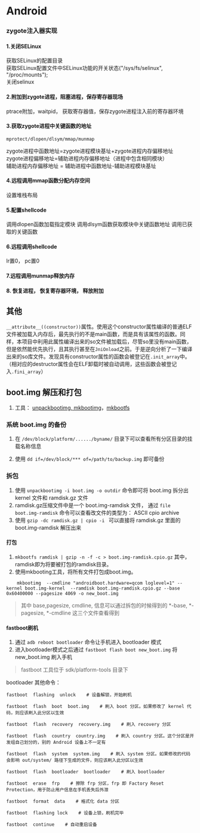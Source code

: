 # Android

### zygote注入器实现

#### 1.关闭SELinux

获取SELinux的配置目录  
获取SELinux配置文件中SELinux功能的开关状态("/sys/fs/selinux", "/proc/mounts");  
关闭selinux

#### 2.附加到zygote进程，阻塞进程，保存寄存器现场

ptrace附加，waitpid， 获取寄存器值，保存zygote进程注入前的寄存器环境

#### 3.获取zygote进程中关键函数的地址

	mprotect/dlopen/dlsym/mmap/munmap

zygote进程中函数地址=zygote进程模块基址+zygote进程内存偏移地址  
zygote进程偏移地址=辅助进程内存偏移地址（进程中包含相同模块）  
辅助进程内存偏移地址 =   辅助进程中函数地址-辅助进程模块基址

#### 4.远程调用mmap函数分配内存空间

设置堆栈布局

#### 5.配置shellcode

调用dlopen函数加载指定模块
调用dlsym函数获取模块中关键函数地址
调用已获取的关键函数

#### 6.远程调用shellcode

lr置0， pc置0

#### 7.远程调用munmap释放内存

#### 8. 恢复进程， 恢复寄存器环境， 释放附加


## 其他

`__attribute__((constructor))`属性。使用这个constructor属性编译的普通ELF文件被加载入内存后，最先执行的不是main函数，而是具有该属性的函数。同样，本项目中利用此属性编译出来的so文件被加载后，尽管so里没有main函数，但是依然能优先执行，且其执行甚至在`JniOnload`之前。于是逆向分析了一下编译出来的so库文件。发现具有constructor属性的函数会被登记在`.init_array`中。（相对应的destructor属性会在ELF卸载时被自动调用，这些函数会被登记入`.fini_array`）


## boot.img 解压和打包

1. 工具： [unpackbootimg, mkbootimg](https://code.google.com/archive/p/android-serialport-api/downloads)，[mkbootfs](https://code.google.com/archive/p/zen-droid/downloads)

### 系统 boot.img 的备份

1. 在 `/dev/block/platform/....../byname/` 目录下可以查看所有分区目录的挂载名称信息

2. 使用 `dd if=/dev/block/*** of=/path/to/backup.img` 即可备份 

### 拆包

1. 使用 `unpackbootimg -i boot.img -o outdir` 命令即可将 boot.img 拆分出 kernel 文件和 ramdisk.gz 文件
2. ramdisk.gz压缩文件中是一个 boot.img-ramdisk 文件， 通过 `file boot.img-ramdisk` 命令可以查看改文件的类型为： ASCII cpio archive 
3. 使用 `gzip -dc ramdisk.gz | cpio -i ` 可以直接将 ramdisk.gz 里面的 boot.img-ramdisk 解压出来

#### 打包

1. `mkbootfs ramdisk | gzip -n -f -c > boot.img-ramdisk.cpio.gz` 其中，ramdisk即为将要被打包的ramdisk目录。
2. 使用mkbooting工具，将所有文件打包成boot.img。


```
	mkbootimg  --cmdline "androidboot.hardware=qcom loglevel=1" --kernel boot.img-kernel  --ramdisk boot.img-ramdisk.cpio.gz --base 0x60400000 --pagesize 4069 -o new_boot.img
```
> 其中 base,pagesize, cmdline, 信息可以通过拆包的时候得到的 *-base, *-pagesize, *-cmdline 这三个文件查看得到

#### fastboot刷机

1. 通过 `adb reboot bootloader` 命令让手机进入 bootloader 模式
2. 进入bootloader模式之后通过 `fastboot flash boot new_boot.img` 将new_boot.img 刷入手机
> fastboot 工具位于 sdk/platform-tools 目录下

bootloader 其他命令：

	fastboot  flashing  unlock    # 设备解锁，开始刷机
	
	fastboot  flash  boot  boot.img    # 刷入 boot 分区。如果修改了 kernel 代码，则应该刷入此分区以生效
	
	fastboot  flash  recovery  recovery.img    # 刷入 recovery 分区
	
	fastboot  flash  country  country.img    # 刷入 country 分区。这个分区是开发组自己划分的，别的 Android 设备上不一定有
	
	fastboot  flash  system  system.img    # 刷入 system 分区。如果修改的代码会影响 out/system/ 路径下生成的文件，则应该刷入此分区以生效 
	
	fastboot  flash  bootloader  bootloader    # 刷入 bootloader
	
	fastboot  erase  frp    # 擦除 frp 分区，frp 即 Factory Reset Protection，用于防止用户信息在手机丢失后外泄
	
	fastboot  format  data    # 格式化 data 分区
	
	fastboot  flashing lock    # 设备上锁，刷机完毕
	
	fastboot  continue    # 自动重启设备